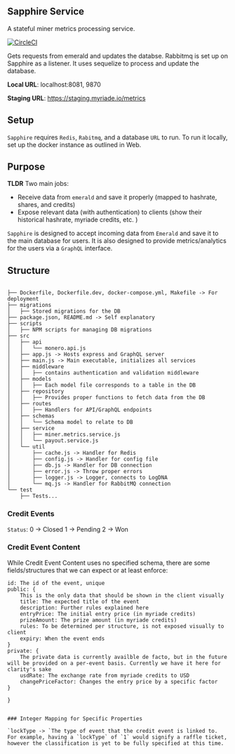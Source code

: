 ## Sapphire Service

A stateful miner metrics processing service.

[![CircleCI](https://circleci.com/gh/myriadeinc/sapphire.svg?style=svg)](https://circleci.com/gh/myriadeinc/sapphire)

Gets requests from emerald and updates the databse. Rabbitmq is set up on Sapphire as a listener. It uses sequelize to process and update the database.

**Local URL**: localhost:8081, 9870

**Staging URL**: https://staging.myriade.io/metrics

## Setup
`Sapphire` requires `Redis`, `Rabitmq`, and a database `URL` to run. To run it locally, set up the docker instance as outlined in Web.

## Purpose
**TLDR** Two main jobs:
- Receive data from `emerald` and save it properly (mapped to hashrate, shares, and credits)
- Expose relevant data (with authentication) to clients (show their historical hashrate, myriade credits, etc. )

`Sapphire` is designed to accept incoming data from `Emerald` and save it to the main database for users. It is also designed to provide metrics/analytics for the users via a `GraphQL` interface.

## Structure

```

├── Dockerfile, Dockerfile.dev, docker-compose.yml, Makefile -> For deployment
├── migrations
│   ├── Stored migrations for the DB
├── package.json, README.md -> Self explanatory
├── scripts
│   ├── NPM scripts for managing DB migrations
├── src
│   ├── api
│   │   └── monero.api.js
│   ├── app.js -> Hosts express and GraphQL server
│   ├── main.js -> Main executable, initializes all services
│   ├── middleware
│   │   ├── contains authentication and validation middleware
│   ├── models
│   │   ├── Each model file corresponds to a table in the DB
│   ├── repository
│   │   ├── Provides proper functions to fetch data from the DB
│   ├── routes
│   │   ├── Handlers for API/GraphQL endpoints
│   ├── schemas
│   │   └── Schema model to relate to DB
│   ├── service
│   │   ├── miner.metrics.service.js
│   │   └── payout.service.js
│   └── util
│       ├── cache.js -> Handler for Redis
│       ├── config.js -> Handler for config file
│       ├── db.js -> Handler for DB connection
│       ├── error.js -> Throw proper errors
│       ├── logger.js -> Logger, connects to LogDNA
│       └── mq.js -> Handler for RabbitMQ connection
└── test
    ├── Tests...

```
### Credit Events
`Status`: 
0 -> Closed
1 -> Pending
2 -> Won


### Credit Event Content

While Credit Event Content uses no specified schema, there are some fields/structures that we can expect or at least enforce:

```{
id: The id of the event, unique
public: {
    This is the only data that should be shown in the client visually
    title: The expected title of the event
    description: Further rules explained here
    entryPrice: The initial entry price (in myriade credits)
    prizeAmount: The prize amount (in myriade credits)
    rules: To be determined per structure, is not exposed visually to client
    expiry: When the event ends
}
private: {
    The private data is currently availble de facto, but in the future will be provided on a per-event basis. Currently we have it here for clarity's sake
    usdRate: The exchange rate from myriade credits to USD
    changePriceFactor: Changes the entry price by a specific factor
}

}

  
### Integer Mapping for Specific Properties

`lockType -> `The type of event that the credit event is linked to. For example, having a `lockType` of `1` would signify a raffle ticket, however the classification is yet to be fully specified at this time.

 
